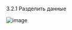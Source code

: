 3.2.1 Разделить данные

![image](https://user-images.githubusercontent.com/60822244/206730024-61d67a1b-c0c1-4275-a2ba-f608a36d6eb5.png)

